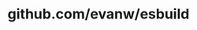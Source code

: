 ---
layout: post
title: github.com/evanw/esbuild
categories: link
tags: [انگلیسی, گیت‌هاب, برنامه‌نویسی]
---